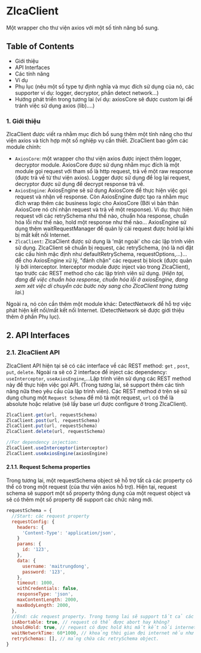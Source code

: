 # ZlcaClient

Một wrapper cho thư viện axios với một số tính năng bổ sung.

## Table of Contents

- Giới thiệu
- API Interfaces
- Các tính năng
- Ví dụ
- Phụ lục (nêu một số type tự định nghĩa và mục đích sử dụng của nó, các supporter ví dụ: logger, decryptor, phần detect network...)
- Hướng phát triển trong tương lai (ví dụ: axiosCore sẽ được custom lại để tránh việc sử dụng axios (lib)....)

### 1. Giới thiệu

ZlcaClient được viết ra nhằm mục đích bổ sung thêm một tính năng cho thư viện axios và tích hợp một số nghiệp vụ cần thiết.
ZlcaClient bao gồm các module chính:

- `AxiosCore`: một wrapper cho thư viện axios được inject thêm logger, decryptor module. AxiosCore được sử dụng nhằm mục đích là một module gọi request với tham số là http request, trả về một raw response (được trả về từ thư viện axios). Logger được sử dụng để log lại request, decryptor được sử dụng để decrypt response trả về.
- `AxiosEngine`: AxiosEngine sẽ sử dụng AxiosCore để thực hiện việc gọi request và nhận về response. Còn AxiosEngine được tạo ra nhằm mục đích wrap thêm các business logic cho AxiosCore (Bởi vì bản thân AxiosCore nó chỉ nhận request và trả về một response). Ví dụ: thực hiện request với các retrySchema như thế nào, chuẩn hóa response, chuẩn hóa lỗi như thế nào, hold một response như thế nào... AxiosEngine sử dụng thêm waitRequestManager để quản lý cái request được hold lại khi bị mất kết nối Internet.
- `ZlcaClient`: ZlcaClient được sử dụng là 'mặt ngoài' cho các lập trình viên sử dụng. ZlcaClient sẽ chuẩn bị request, các retrySchema, (nó là nơi đặt các cấu hình mặc định như defaultRetrySchema, requestOptions,...)... để cho AxiosEngine xử lý, "đánh chặn" các request bị block (được quản lý bởi interceptor. Interceptor module được inject vào trong ZlcaClient), tạo trước các REST method cho các lập trình viên sử dụng. (_Hiện tại, đang để việc chuẩn hóa response, chuẩn hóa lỗi ở axiosEngine, đang xem xét việc di chuyển các bước này sang cho ZlcaClient trong tương lai_.)

Ngoài ra, nó còn cần thêm một module khác: DetectNetwork để hỗ trợ việc phát hiện kết nối/mất kết nối Internet. (DetectNetwork sẽ được giới thiệu thêm ở phần Phụ lục).

## 2. API Interfaces

### 2.1. ZlcaClient API

ZlcaClient API hiện tại sẽ có các interface về các REST method: `get` , `post`, `put`, `delete`. Ngoài ra sẽ có 2 interface để inject các dependency: `useInterceptor`, `useAxiosEngine`,...Lập trình viên sử dụng các REST method này để thực hiện việc gọi API. (Trong tương lai, sẽ support thêm các tính năng nữa theo yêu cầu của lập trình viên).
Các REST method ở trên sẽ sử dụng chung một `Request Schema` để mô tả một request, `url` có thể là absolute hoặc relative (sẽ lấy base url được configure ở trong ZlcaClient).

```js script
ZlcaClient.get(url, requestSchema)
ZlcaClient.post(url, requestSchema)
ZlcaClient.put(url, requestSchema)
ZlcaClient.delete(url, requestSchema)

//For dependency injection:
ZlcaClient.useInterceptor(interceptor)
ZlcaClient.useAxiosEngine(axiosEngine)
```

#### 2.1.1. Request Schema properties

Trong tương lai, một requestSchema object sẽ hỗ trợ tất cả các property có thể có trong một request (của thư viện axios hỗ trợ). Hiện tại, request schema sẽ support một số property thông dụng của một request object và sẽ có thêm một số property để support các chức năng mới.

```js script
requestSchema = {
  //Start: các request property
  requestConfig: {
    headers: {
      'Content-Type': 'application/json',
    }
    params: {
      id: '123',
    },
    data: {
      username: 'maitrungdong',
      password: '123',
    },
    timeout: 1000,
    withCredentials: false,
    responseType: 'json',
    maxContentLength: 2000,
    maxBodyLength: 2000,
  },
  //End: các request property. Trong tương lai sẽ support tất cả các property của AxiosRequest interface.
  isAbortable: true, // request có thể được abort hay không?
  shouldHold: true, // request có được hold khi mất kết nối internet hay không?
  waitNetworkTime: 60*1000, // khoảng thời gian đợi internet nếu như bị mất kết nối internet (đơn vị ms).
  retrySchemas: [], // mảng chứa các retrySchema object.
}
```
